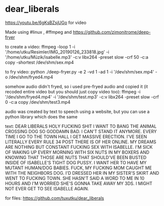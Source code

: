 # dear_liberals

https://youtu.be/6gKsBZsjUGo for video

Made using #linux , #ffmpeg and https://github.com/zimonitrome/deep-fryer

to create a video:
ffmpeg -loop 1 -i '/home/utku/Resimler/IMG_20190126_233818.jpg' -i '/home/utku/Müzik/isabelle.mp3' -c:v libx264 -preset slow -crf 50 -c:a copy -shortest /dev/shm/sex.mp4

to fry video:
python ./deep-fryer.py -e 2 -vd 1 -ad 1 -i '/dev/shm/sex.mp4' -o /dev/shm/fryed4.mp4

somehow audio didn't fryed, so i used pre-fryed audio and copied it (it recoded entire video but you should just copy video too):
ffmpeg -i '/dev/shm/fryed4.mp4' -i '/dev/shm/test.mp3' -c:v libx264 -preset slow -crf 0 -c:a copy /dev/shm/test3.mp4

audio was created by text to speech using a website, but you can use a python library which does the same

text:
DEAR LIBERALS
HOLY FUCKING SHIT I WANT TO BANG THE ANIMAL CROSSING DOG SO GODDAMN BAD. I CAN'T STAND IT ANYMORE. EVERY TIME I GO TO THE TOWN HALL I GET MASSIVE ERECTION. I'VE SEEN LITERALLY EVERY RULE 34 POST THERE IS OF HER ONLINE. MY DREAMS ARE NOTHING BUT CONSTANT FUCKING SEX WITH ISABELLE. I'M SICK OF WAKING UP EVERY MORNING WITH SIX NUTS IN MY BOXERS AND KNOWING THAT THOSE ARE NUTS THAT SHOULD'VE BEEN BUSTED INSIDE OF ISABELLE'S TIGHT DOG PUSSY. I WANT HER TO HAVE MY MUTANT HUMAN/DOG BABIES. FUCK, MY FUCKING MOM CAUGHT ME WITH THE NEIGHBORS DOG. I'D DRESSED HER IN MY SISTER'S SKIRT AND WENT TO FUCKING TOWN. SHE HASN'T SAID A WORD TO ME IN 10 HOURS AND I'M WORRIED SHE'S GONNA TAKE AWAY MY 3DS. I MIGHT NOT EVER GET TO SEE ISABELLE AGAIN.

for files:
https://github.com/tuxutku/dear_liberals
